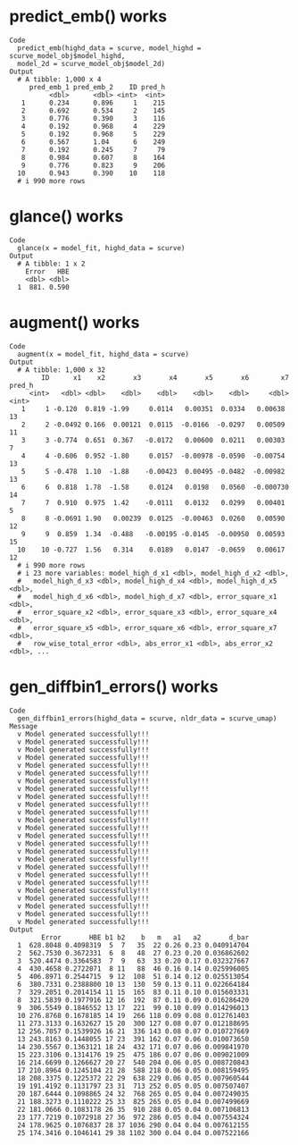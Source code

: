 # predict_emb() works

    Code
      predict_emb(highd_data = scurve, model_highd = scurve_model_obj$model_highd,
      model_2d = scurve_model_obj$model_2d)
    Output
      # A tibble: 1,000 x 4
         pred_emb_1 pred_emb_2    ID pred_h
              <dbl>      <dbl> <int>  <int>
       1      0.234      0.896     1    215
       2      0.692      0.534     2    145
       3      0.776      0.390     3    116
       4      0.192      0.968     4    229
       5      0.192      0.968     5    229
       6      0.567      1.04      6    249
       7      0.192      0.245     7     79
       8      0.984      0.607     8    164
       9      0.776      0.823     9    206
      10      0.943      0.390    10    118
      # i 990 more rows

# glance() works

    Code
      glance(x = model_fit, highd_data = scurve)
    Output
      # A tibble: 1 x 2
        Error   HBE
        <dbl> <dbl>
      1  881. 0.590

# augment() works

    Code
      augment(x = model_fit, highd_data = scurve)
    Output
      # A tibble: 1,000 x 32
            ID      x1    x2       x3       x4       x5       x6        x7 pred_h
         <int>   <dbl> <dbl>    <dbl>    <dbl>    <dbl>    <dbl>     <dbl>  <int>
       1     1 -0.120  0.819 -1.99     0.0114   0.00351  0.0334   0.00638      13
       2     2 -0.0492 0.166  0.00121  0.0115  -0.0166  -0.0297   0.00509      11
       3     3 -0.774  0.651  0.367   -0.0172   0.00600  0.0211   0.00303       7
       4     4 -0.606  0.952 -1.80     0.0157  -0.00978 -0.0590  -0.00754      13
       5     5 -0.478  1.10  -1.88    -0.00423  0.00495 -0.0482  -0.00982      13
       6     6  0.818  1.78  -1.58     0.0124   0.0198   0.0560  -0.000730     14
       7     7  0.910  0.975  1.42    -0.0111   0.0132   0.0299   0.00401       5
       8     8 -0.0691 1.90   0.00239  0.0125  -0.00463  0.0260   0.00590      12
       9     9  0.859  1.34  -0.488   -0.00195 -0.0145  -0.00950  0.00593      15
      10    10 -0.727  1.56   0.314    0.0189   0.0147  -0.0659   0.00617      12
      # i 990 more rows
      # i 23 more variables: model_high_d_x1 <dbl>, model_high_d_x2 <dbl>,
      #   model_high_d_x3 <dbl>, model_high_d_x4 <dbl>, model_high_d_x5 <dbl>,
      #   model_high_d_x6 <dbl>, model_high_d_x7 <dbl>, error_square_x1 <dbl>,
      #   error_square_x2 <dbl>, error_square_x3 <dbl>, error_square_x4 <dbl>,
      #   error_square_x5 <dbl>, error_square_x6 <dbl>, error_square_x7 <dbl>,
      #   row_wise_total_error <dbl>, abs_error_x1 <dbl>, abs_error_x2 <dbl>, ...

# gen_diffbin1_errors() works

    Code
      gen_diffbin1_errors(highd_data = scurve, nldr_data = scurve_umap)
    Message
      v Model generated successfully!!!
      v Model generated successfully!!!
      v Model generated successfully!!!
      v Model generated successfully!!!
      v Model generated successfully!!!
      v Model generated successfully!!!
      v Model generated successfully!!!
      v Model generated successfully!!!
      v Model generated successfully!!!
      v Model generated successfully!!!
      v Model generated successfully!!!
      v Model generated successfully!!!
      v Model generated successfully!!!
      v Model generated successfully!!!
      v Model generated successfully!!!
      v Model generated successfully!!!
      v Model generated successfully!!!
      v Model generated successfully!!!
      v Model generated successfully!!!
      v Model generated successfully!!!
      v Model generated successfully!!!
      v Model generated successfully!!!
      v Model generated successfully!!!
      v Model generated successfully!!!
      v Model generated successfully!!!
    Output
            Error       HBE b1 b2    b   m   a1   a2       d_bar
      1  628.8048 0.4098319  5  7   35  22 0.26 0.23 0.040914704
      2  562.7530 0.3672331  6  8   48  27 0.23 0.20 0.036862602
      3  520.4474 0.3364583  7  9   63  33 0.20 0.17 0.032327667
      4  430.4658 0.2722071  8 11   88  46 0.16 0.14 0.025996005
      5  406.8971 0.2544715  9 12  108  51 0.14 0.12 0.025513054
      6  380.7331 0.2388800 10 13  130  59 0.13 0.11 0.022664184
      7  329.2051 0.2014154 11 15  165  83 0.11 0.10 0.015603331
      8  321.5839 0.1977916 12 16  192  87 0.11 0.09 0.016286420
      9  306.5549 0.1846552 13 17  221  99 0.10 0.09 0.014296013
      10 276.8768 0.1678185 14 19  266 118 0.09 0.08 0.012761403
      11 273.3133 0.1632627 15 20  300 127 0.08 0.07 0.012188695
      12 256.7057 0.1539926 16 21  336 143 0.08 0.07 0.010727669
      13 243.8163 0.1448055 17 23  391 162 0.07 0.06 0.010073650
      14 230.5567 0.1363121 18 24  432 171 0.07 0.06 0.009841970
      15 223.3106 0.1314176 19 25  475 186 0.07 0.06 0.009021009
      16 214.6699 0.1266627 20 27  540 204 0.06 0.05 0.008720843
      17 210.8964 0.1245104 21 28  588 218 0.06 0.05 0.008159495
      18 208.3375 0.1225372 22 29  638 229 0.06 0.05 0.007960544
      19 191.4192 0.1131797 23 31  713 252 0.05 0.05 0.007507407
      20 187.6444 0.1098865 24 32  768 265 0.05 0.04 0.007249035
      21 188.3273 0.1110222 25 33  825 265 0.05 0.04 0.007499669
      22 181.0666 0.1083178 26 35  910 288 0.05 0.04 0.007106813
      23 177.7219 0.1072918 27 36  972 286 0.05 0.04 0.007554324
      24 178.9625 0.1076837 28 37 1036 290 0.04 0.04 0.007612155
      25 174.3416 0.1046141 29 38 1102 300 0.04 0.04 0.007522166

